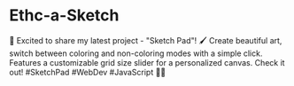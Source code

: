 # Ethc-a-Sketch

🎨 Excited to share my latest project - "Sketch Pad"! 🖌️ Create beautiful art, switch between coloring and non-coloring modes with a simple click. Features a customizable grid size slider for a personalized canvas. Check it out! #SketchPad #WebDev #JavaScript 🚀🌈

